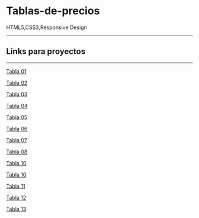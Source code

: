 # Tablas-de-precios
HTML5,CSS3,Responsive Design

 -----------
 ## Links para proyectos                                          
 -----------
 
 <a href="https://xbernardoalvez66.github.io/Tablas-de-precios/Tablas-de-precios/Tabla-01/index.html">Tabla 01 </a> 
 
 <a href="https://xbernardoalvez66.github.io/Tablas-de-precios/Tablas-de-precios/Tabla-02/index.html">Tabla  02 </a>
 
  <a href="https://xbernardoalvez66.github.io/Tablas-de-precios/Tablas-de-precios/Tabla-03/index.html"> Tabla 03  </a>
  
  
 
 <a href="https://xbernardoalvez66.github.io/Tablas-de-precios/Tablas-de-precios/Tabla-04/index.html"> Tabla 04 </a>
 
 <a href="https://xbernardoalvez66.github.io/Tablas-de-precios/Tablas-de-precios/Tabla-05/index.html"> Tabla 05 </a>
 
 
  <a href="https://xbernardoalvez66.github.io/Tablas-de-precios/Tablas-de-precios/Tabla-06/index.html"> Tabla 06 </a>
  
  
<a href="https://xbernardoalvez66.github.io/Tablas-de-precios/Tablas-de-precios/Tabla-07/index.html"> Tabla 07 </a>

<a href="https://xbernardoalvez66.github.io/Tablas-de-precios/Tablas-de-precios/Tabla-08/index.html"> Tabla 08 </a>

<a href="https://xbernardoalvez66.github.io/Tablas-de-precios/Tablas-de-precios/Tabla-09/index.html"> Tabla 10 </a>

<a href="https://xbernardoalvez66.github.io/Tablas-de-precios/Tablas-de-precios/Tabla-10/index.html"> Tabla 10 </a>

<a href="https://xbernardoalvez66.github.io/Tablas-de-precios/Tablas-de-precios/Tabla-11/index.html"> Tabla 11 </a>

<a href="https://xbernardoalvez66.github.io/Tablas-de-precios/Tablas-de-precios/Tabla-12/index.html"> Tabla 12 </a>

<a href="https://xbernardoalvez66.github.io/Tablas-de-precios/Tablas-de-precios/Tabla-06/index.html"> Tabla 13 </a>
